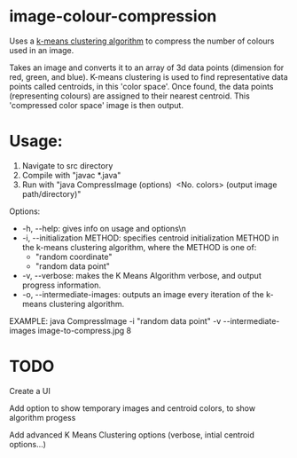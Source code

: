 # image-colour-compression
Uses a [k-means clustering algorithm](https://en.wikipedia.org/wiki/K-means_clustering) to compress the number of colours used in an image.

Takes an image and converts it to an array of 3d data points (dimension for red, green, and blue). K-means clustering is used to find representative data points called centroids, in this 'color space'. Once found, the data points (representing colours) are assigned to their nearest centroid. This 'compressed color space' image is then output.

# Usage:

1. Navigate to src directory
2. Compile with "javac \*.java"
3. Run with "java CompressImage (options) <image input path> <No. colors> (output image path/directory)"

Options:
* -h, --help: gives info on usage and options\n
* -i, --initialization METHOD: specifies centroid initialization METHOD in the k-means clustering algorithm, where the METHOD is one of:
  * "random coordinate"
  * "random data point"
* -v, --verbose: makes the K Means Algorithm verbose, and output progress information.
* -o, --intermediate-images: outputs an image every iteration of the k-means clustering algorithm.

EXAMPLE: java CompressImage -i "random data point" -v --intermediate-images image-to-compress.jpg 8

# TODO

Create a UI

Add option to show temporary images and centroid colors, to show algorithm progess

Add advanced K Means Clustering options (verbose, intial centroid options...)
